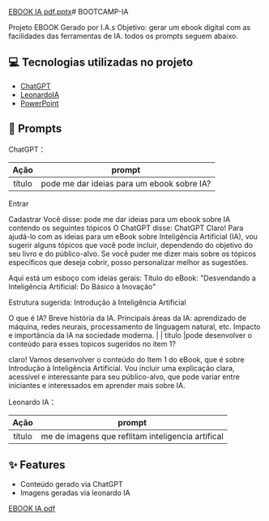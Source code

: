 [EBOOK IA pdf.pptx](https://github.com/user-attachments/files/18337076/EBOOK.IA.pdf.pptx)# BOOTCAMP-IA

Projeto EBOOK Gerado por I.A.s
Objetivo: gerar um ebook digital com as facilidades das ferramentas de IA. todos os prompts
seguem abaixo.

## 💻 Tecnologias utilizadas no projeto

- [ChatGPT](https://chat.openai.com/) 
- [LeonardoIA](https://leonardo.ai/)
- [PowerPoint](https://www.microsoft.com/en/microsoft-365/powerpoint)

## 🧠 Prompts


ChatGPT：

|   Ação   | prompt                                                                                                                                                                                                                                                                         |
| :------: | ------------------------------------------------------------------------------------------------------------------------------------------------------------------------------------------------------------------------------------------------------------------------------ |
|  título  | pode me dar ideias para um ebook sobre IA?

Entrar

Cadastrar
Você disse:
pode me dar ideias para um ebook sobre IA contendo os seguintes tópicos
O ChatGPT disse:
ChatGPT
Claro! Para ajudá-lo com as ideias para um eBook sobre Inteligência Artificial (IA), vou sugerir alguns tópicos que você pode incluir, dependendo do objetivo do seu livro e do público-alvo. Se você puder me dizer mais sobre os tópicos específicos que deseja cobrir, posso personalizar melhor as sugestões.

Aqui está um esboço com ideias gerais:
Título do eBook:
"Desvendando a Inteligência Artificial: Do Básico à Inovação"

Estrutura sugerida:
Introdução à Inteligência Artificial

O que é IA?
Breve história da IA.
Principais áreas da IA: aprendizado de máquina, redes neurais, processamento de linguagem natural, etc.
Impacto e importância da IA na sociedade moderna.
|
| titulo |pode desenvolver o conteúdo para esses topicos sugeridos no item 1?

claro! Vamos desenvolver o conteúdo do Item 1 do eBook, que é sobre Introdução à Inteligência Artificial. Vou incluir uma explicação clara, acessível e interessante para seu público-alvo, que pode variar entre iniciantes e interessados em aprender mais sobre IA.

Leonardo IA：

|  Ação  | prompt                                                                                 |
| :----: | -------------------------------------------------------------------------------------- |
| título | me de imagens que reflitam inteligencia artifical |

## ✨ Features

- Conteúdo gerado via ChatGPT
- Imagens geradas via leonardo IA

[EBOOK IA.pdf](https://github.com/user-attachments/files/18337108/EBOOK.IA.pdf)

